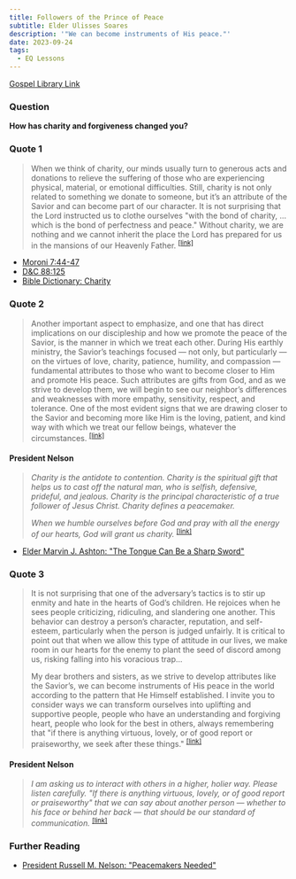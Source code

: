 ```yaml
---
title: Followers of the Prince of Peace
subtitle: Elder Ulisses Soares
description: '"We can become instruments of His peace."'
date: 2023-09-24
tags:
  - EQ Lessons
---
```


[Gospel Library Link](https://www.churchofjesuschrist.org/study/general-conference/2023/04/43soares?lang=eng)

### Question

**How has charity and forgiveness changed you?**

### Quote 1

> When we think of charity, our minds usually turn to generous acts and donations to relieve the suffering of those who are experiencing physical, material, or emotional difficulties. Still, charity is not only related to something we donate to someone, but it’s an attribute of the Savior and can become part of our character. It is not surprising that the Lord instructed us to clothe ourselves "with the bond of charity, … which is the bond of perfectness and peace." Without charity, we are nothing and we cannot inherit the place the Lord has prepared for us in the mansions of our Heavenly Father. <sup>[[link]](https://www.churchofjesuschrist.org/study/general-conference/2023/04/43soares?lang=eng&id=p5#p5)</sup>

- [Moroni 7:44-47](https://www.churchofjesuschrist.org/study/scriptures/bofm/moro/7?lang=eng&id=44-47#p44)
- [D&C 88:125](https://www.churchofjesuschrist.org/study/scriptures/dc-testament/dc/88?lang=eng&id=125#p125)
- [Bible Dictionary: Charity](https://www.churchofjesuschrist.org/study/scriptures/bd/charity?lang=eng)

### Quote 2

> Another important aspect to emphasize, and one that has direct implications on our discipleship and how we promote the peace of the Savior, is the manner in which we treat each other. During His earthly ministry, the Savior’s teachings focused — not only, but particularly — on the virtues of love, charity, patience, humility, and compassion — fundamental attributes to those who want to become closer to Him and promote His peace. Such attributes are gifts from God, and as we strive to develop them, we will begin to see our neighbor’s differences and weaknesses with more empathy, sensitivity, respect, and tolerance. One of the most evident signs that we are drawing closer to the Savior and becoming more like Him is the loving, patient, and kind way with which we treat our fellow beings, whatever the circumstances. <sup>[[link]](https://www.churchofjesuschrist.org/study/general-conference/2023/04/43soares?lang=eng&id=p7#p7)</sup>

#### President Nelson

> _Charity is the antidote to contention. Charity is the spiritual gift that helps us to cast off the natural man, who is selfish, defensive, prideful, and jealous. Charity is the principal characteristic of a true follower of Jesus Christ. Charity defines a peacemaker._
>
> _When we humble ourselves before God and pray with all the energy of our hearts, God will grant us charity._ <sup>[[link]](https://www.churchofjesuschrist.org/study/general-conference/2023/04/47nelson?lang=eng&id=p21-p22#p21)</sup>

- [Elder Marvin J. Ashton: "The Tongue Can Be a Sharp Sword"](https://www.churchofjesuschrist.org/study/general-conference/1992/04/the-tongue-can-be-a-sharp-sword?lang=eng&id=p16-p18#p16)

### Quote 3

> It is not surprising that one of the adversary’s tactics is to stir up enmity and hate in the hearts of God’s children. He rejoices when he sees people criticizing, ridiculing, and slandering one another. This behavior can destroy a person’s character, reputation, and self-esteem, particularly when the person is judged unfairly. It is critical to point out that when we allow this type of attitude in our lives, we make room in our hearts for the enemy to plant the seed of discord among us, risking falling into his voracious trap...
>
> My dear brothers and sisters, as we strive to develop attributes like the Savior’s, we can become instruments of His peace in the world according to the pattern that He Himself established. I invite you to consider ways we can transform ourselves into uplifting and supportive people, people who have an understanding and forgiving heart, people who look for the best in others, always remembering that "if there is anything virtuous, lovely, or of good report or praiseworthy, we seek after these things." <sup>[[link]](https://www.churchofjesuschrist.org/study/general-conference/2023/04/43soares?lang=eng&id=p10,p12#p10)</sup>

#### President Nelson

> _I am asking us to interact with others in a higher, holier way. Please listen carefully. "If there is anything virtuous, lovely, or of good report or praiseworthy" that we can say about another person — whether to his face or behind her back — that should be our standard of communication._ <sup>[[link]](https://www.churchofjesuschrist.org/study/general-conference/2023/04/47nelson?lang=eng&id=p13#p13)</sup>

### Further Reading

- [President Russell M. Nelson: "Peacemakers Needed"](https://www.churchofjesuschrist.org/study/general-conference/2023/04/47nelson?lang=eng)
